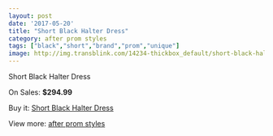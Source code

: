 ```yaml
---
layout: post
date: '2017-05-20'
title: "Short Black Halter Dress"
category: after prom styles
tags: ["black","short","brand","prom","unique"]
image: http://img.transblink.com/14234-thickbox_default/short-black-halter-dress.jpg
---
```

Short Black Halter Dress

On Sales: **$294.99**
<a href="https://www.transblink.com/en/after-prom-styles/4557-short-black-halter-dress.html"><amp-img layout="responsive" width="600" height="600" src="//img.transblink.com/14234-thickbox_default/short-black-halter-dress.jpg" alt="Short Black Halter Dress 0" /></a>
<a href="https://www.transblink.com/en/after-prom-styles/4557-short-black-halter-dress.html"><amp-img layout="responsive" width="600" height="600" src="//img.transblink.com/14235-thickbox_default/short-black-halter-dress.jpg" alt="Short Black Halter Dress 1" /></a>

Buy it: [Short Black Halter Dress](https://www.transblink.com/en/after-prom-styles/4557-short-black-halter-dress.html "Short Black Halter Dress")

View more: [after prom styles](https://www.transblink.com/en/55-after-prom-styles "after prom styles")